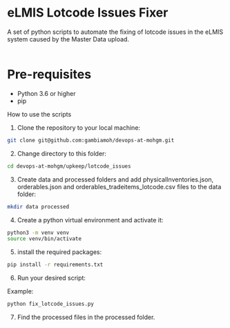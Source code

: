 # eLMIS Lotcode Issues Fixer

A set of python scripts to automate the fixing of lotcode issues in the eLMIS system caused by the Master Data upload.
<br>
<br>

# Pre-requisites

-   Python 3.6 or higher
-   pip

How to use the scripts

1. Clone the repository to your local machine:

```bash
git clone git@github.com:gambiamoh/devops-at-mohgm.git
```

2. Change directory to this folder:

```bash
cd devops-at-mohgm/upkeep/lotcode_issues
```

3. Create data and processed folders and add physicalInventories.json, orderables.json and orderables_tradeitems_lotcode.csv files to the data folder:

```bash
mkdir data processed
```

4. Create a python virtual environment and activate it:

```bash
python3 -m venv venv
source venv/bin/activate
```

5. install the required packages:

```bash
pip install -r requirements.txt
```

6. Run your desired script:

Example:

```bash
python fix_lotcode_issues.py
```

7. Find the processed files in the processed folder.
